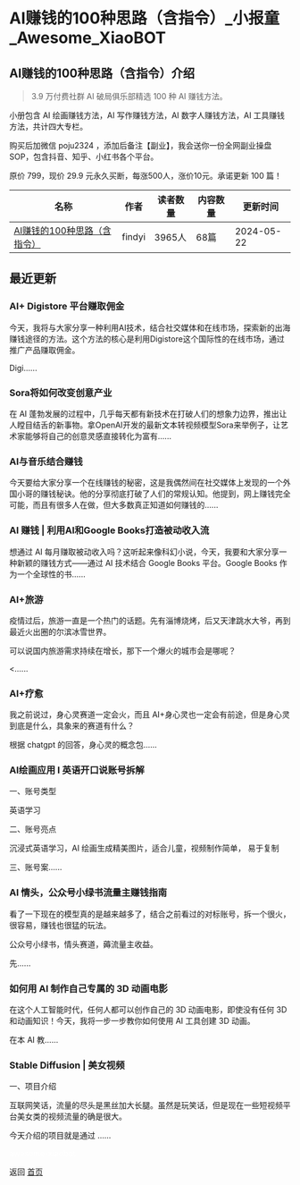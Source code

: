 # AI赚钱的100种思路（含指令）_小报童_Awesome_XiaoBOT

## AI赚钱的100种思路（含指令）介绍
> 3.9 万付费社群 AI 破局俱乐部精选 100 种 AI 赚钱方法。    
    
小册包含 AI 绘画赚钱方法，AI 写作赚钱方法，AI 数字人赚钱方法，AI 工具赚钱方法，共计四大专栏。    
    
购买后加微信 poju2324 ，添加后备注【副业】，我会送你一份全网副业操盘SOP，包含抖音、知乎、小红书各个平台。    
    
原价 799，现价 29.9 元永久买断，每涨500人，涨价10元。承诺更新 100 篇！  
  


|名称|作者|读者数量|内容数量|更新时间|
|---|---|---|---|---|
|[AI赚钱的100种思路（含指令）](https://xiaobot.net/p/321456?refer=9c3f1c95-a052-465a-9902-f6d75080262a)|findyi|3965人|68篇|2024-05-22|

## 最近更新
### AI+ Digistore 平台赚取佣金

今天，我将与大家分享一种利用AI技术，结合社交媒体和在线市场，探索新的出海赚钱途径的方法。这个方法的核心是利用Digistore这个国际性的在线市场，通过推广产品赚取佣金。

Digi......

### Sora将如何改变创意产业

在 AI
蓬勃发展的过程中，几乎每天都有新技术在打破人们的想象力边界，推出让人瞠目结舌的新事物。拿OpenAI开发的最新文本转视频模型Sora来举例子，让艺术家能够将自己的创意灵感直接转化为富有......

### AI与音乐结合赚钱

今天要给大家分享一个在线赚钱的秘密，这是我偶然间在社交媒体上发现的一个外国小哥的赚钱秘诀。他的分享彻底打破了人们的常规认知。他提到，网上赚钱完全可能，而且有很多人在做，但大多数真正知道如何赚钱的......

### AI 赚钱 | 利用AI和Google Books打造被动收入流

想通过 AI 每月赚取被动收入吗？这听起来像科幻小说，今天，我要和大家分享一种新颖的赚钱方式——通过 AI 技术结合 Google Books
平台。Google Books 作为一个全球性的书......

### AI+旅游

疫情过后，旅游一直是一个热门的话题。先有淄博烧烤，后又天津跳水大爷，再到最近火出圈的尔滨冰雪世界。

可以说国内旅游需求持续在增长，那下一个爆火的城市会是哪呢？

<......

### AI+疗愈

我之前说过，身心灵赛道一定会火，而且 AI+身心灵也一定会有前途，但是身心灵到底是什么，具象来的赛道有什么？

根据 chatgpt 的回答，身心灵的概念包......

### AI绘画应用 I 英语开口说账号拆解

一、账号类型

英语学习

二、账号亮点

沉浸式英语学习，AI 绘画生成精美图片，适合儿童，视频制作简单， 易于复制

三、账号案......

### AI 情头，公众号小绿书流量主赚钱指南

看了一下现在的模型真的是越来越多了，结合之前看过的对标账号，拆一个很火，很容易，赚钱也很猛的玩法。

公众号小绿书，情头赛道，薅流量主收益。

先......

### 如何用 AI 制作自己专属的 3D 动画电影

在这个人工智能时代，任何人都可以创作自己的 3D 动画电影，即使没有任何 3D 和动画知识！今天，我将一步一步教你如何使用 AI 工具创建 3D 动画。

在本 AI 教......

### Stable Diffusion | 美女视频

一、项目介绍

互联网笑话，流量的尽头是黑丝加大长腿。虽然是玩笑话，但是现在一些短视频平台美女类的视频流量的确是很大。

今天介绍的项目就是通过 ......


<a href="https://github.com/Reno9527/awesome-xiaobot" style="color: white; text-decoration: none;">awesome-xiaobot</a>

返回 [首页](../README.md)
